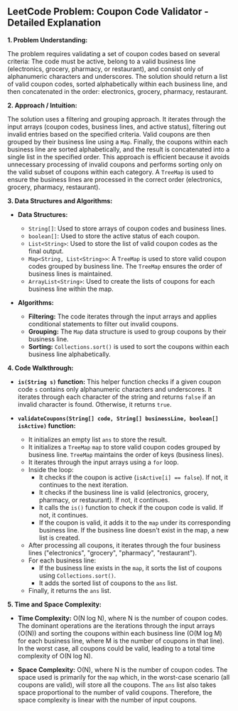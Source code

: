 ## LeetCode Problem: Coupon Code Validator - Detailed Explanation

**1. Problem Understanding:**

The problem requires validating a set of coupon codes based on several criteria:  The code must be active, belong to a valid business line (electronics, grocery, pharmacy, or restaurant), and consist only of alphanumeric characters and underscores.  The solution should return a list of valid coupon codes, sorted alphabetically within each business line, and then concatenated in the order: electronics, grocery, pharmacy, restaurant.

**2. Approach / Intuition:**

The solution uses a filtering and grouping approach. It iterates through the input arrays (coupon codes, business lines, and active status), filtering out invalid entries based on the specified criteria. Valid coupons are then grouped by their business line using a `Map`. Finally, the coupons within each business line are sorted alphabetically, and the result is concatenated into a single list in the specified order. This approach is efficient because it avoids unnecessary processing of invalid coupons and performs sorting only on the valid subset of coupons within each category. A `TreeMap` is used to ensure the business lines are processed in the correct order (electronics, grocery, pharmacy, restaurant).


**3. Data Structures and Algorithms:**

* **Data Structures:**
    * `String[]`:  Used to store arrays of coupon codes and business lines.
    * `boolean[]`: Used to store the active status of each coupon.
    * `List<String>`: Used to store the list of valid coupon codes as the final output.
    * `Map<String, List<String>>`: A `TreeMap` is used to store valid coupon codes grouped by business line. The `TreeMap` ensures the order of business lines is maintained.
    * `ArrayList<String>`: Used to create the lists of coupons for each business line within the map.

* **Algorithms:**
    * **Filtering:** The code iterates through the input arrays and applies conditional statements to filter out invalid coupons.
    * **Grouping:** The `Map` data structure is used to group coupons by their business line.
    * **Sorting:** `Collections.sort()` is used to sort the coupons within each business line alphabetically.


**4. Code Walkthrough:**

* **`is(String s)` function:** This helper function checks if a given coupon code `s` contains only alphanumeric characters and underscores. It iterates through each character of the string and returns `false` if an invalid character is found. Otherwise, it returns `true`.

* **`validateCoupons(String[] code, String[] businessLine, boolean[] isActive)` function:**
    * It initializes an empty list `ans` to store the result.
    * It initializes a `TreeMap` `map` to store valid coupon codes grouped by business line.  `TreeMap` maintains the order of keys (business lines).
    * It iterates through the input arrays using a `for` loop.
    * Inside the loop:
        * It checks if the coupon is active (`isActive[i] == false`). If not, it continues to the next iteration.
        * It checks if the business line is valid (electronics, grocery, pharmacy, or restaurant). If not, it continues.
        * It calls the `is()` function to check if the coupon code is valid. If not, it continues.
        * If the coupon is valid, it adds it to the `map` under its corresponding business line. If the business line doesn't exist in the map, a new list is created.
    * After processing all coupons, it iterates through the four business lines ("electronics", "grocery", "pharmacy", "restaurant").
    * For each business line:
        * If the business line exists in the `map`, it sorts the list of coupons using `Collections.sort()`.
        * It adds the sorted list of coupons to the `ans` list.
    * Finally, it returns the `ans` list.

**5. Time and Space Complexity:**

* **Time Complexity:** O(N log N), where N is the number of coupon codes. The dominant operations are the iterations through the input arrays (O(N)) and sorting the coupons within each business line (O(M log M) for each business line, where M is the number of coupons in that line).  In the worst case, all coupons could be valid, leading to a total time complexity of O(N log N).

* **Space Complexity:** O(N), where N is the number of coupon codes. The space used is primarily for the `map` which, in the worst-case scenario (all coupons are valid), will store all the coupons.  The `ans` list also takes space proportional to the number of valid coupons.  Therefore, the space complexity is linear with the number of input coupons.
